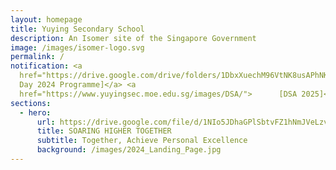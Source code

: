 ```yaml
---
layout: homepage
title: Yuying Secondary School
description: An Isomer site of the Singapore Government
image: /images/isomer-logo.svg
permalink: /
notification: <a
  href="https://drive.google.com/drive/folders/1DbxXuechM96VtNK8usAPhNKWtS18BsF8">[Honours
  Day 2024 Programme]</a> <a
  href="https://www.yuyingsec.moe.edu.sg/images/DSA/">      [DSA 2025]</a>
sections:
  - hero:
      url: https://drive.google.com/file/d/1NIo5JDhaGPlSbtvFZ1hNmJVeLzvrqsmo/view?usp=share_link
      title: SOARING HIGHER TOGETHER
      subtitle: Together, Achieve Personal Excellence
      background: /images/2024_Landing_Page.jpg
---
```

